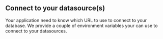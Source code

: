 <!-- usedin: [ _node/deployment/application-settings-node.md] -->


##  Connect to your datasource(s)

Your application need to know which URL to use to connect to your database. We provide a couple of environment variables your can use to connect to your datasources.

